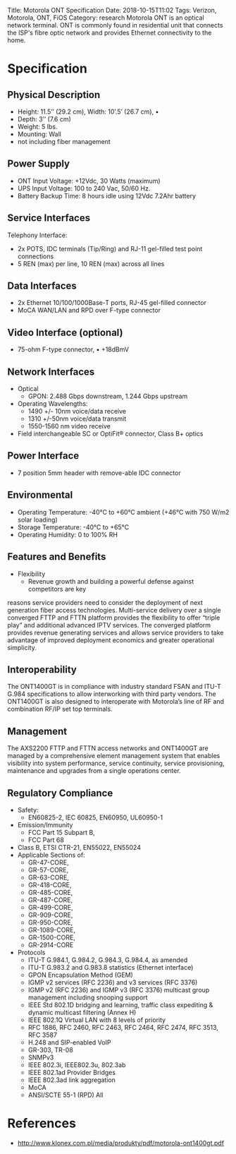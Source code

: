 Title: Motorola ONT Specification
Date: 2018-10-15T11:02
Tags: Verizon, Motorola, ONT, FiOS
Category: research
Motorola ONT is an optical network terminal. ONT is commonly found in
residential unit that connects the ISP's fibre optic network and
provides Ethernet connectivity to the home.

Specification
=============

Physical Description
--------------------

* Height: 11.5’’ (29.2 cm), Width: 10’.5’ (26.7 cm), •
* Depth: 3’’ (7.6 cm)
* Weight: 5 lbs.
* Mounting: Wall
* not including fiber management

Power Supply
------------

* ONT Input Voltage: +12Vdc, 30 Watts (maximum)
* UPS Input Voltage: 100 to 240 Vac, 50/60 Hz.
* Battery Backup Time: 8 hours idle using 12Vdc 7.2Ahr battery

Service Interfaces
------------------

Telephony Interface:

* 2x POTS, IDC terminals (Tip/Ring) and RJ-11 gel-filled test point
    connections
* 5 REN (max) per line, 10 REN (max) across all lines

Data Interfaces
---------------

* 2x Ethernet 10/100/1000Base-T ports, RJ-45 gel-filled connector
* MoCA WAN/LAN and RPD over F-type connector

Video Interface (optional)
--------------------------

* 75-ohm F-type connector, • +18dBmV

Network Interfaces
------------------

* Optical
    * GPON: 2.488 Gbps downstream, 1.244 Gbps upstream
* Operating Wavelengths:
    * 1490 +/- 10nm voice/data receive
    * 1310 +/-50nm voice/data transmit
    * 1550-1560 nm video receive
* Field interchangeable SC or OptiFit® connector, Class B+ optics

Power Interface
---------------

* 7 position 5mm header with remove-able IDC connector

Environmental
-------------

* Operating Temperature: -40°C to +60°C ambient (+46°C with 750 W/m2 solar loading)
* Storage Temperature: -40°C to +65°C
* Operating Humidity: 0 to 100% RH

Features and Benefits
---------------------

* Flexibility
    * Revenue growth and building a powerful defense against
        competitors are key

reasons service providers need to consider the deployment of next
generation fiber access technologies. Multi-service delivery over a
single converged FTTP and FTTN platform provides the flexibility to
offer “triple play” and additional advanced IPTV services. The converged
platform provides revenue generating services and allows service
providers to take advantage of improved deployment economics and greater
operational simplicity.

Interoperability
----------------

The ONT1400GT is in compliance with industry standard FSAN and ITU-T
G.984 specifications to allow interworking with third party vendors. The
ONT1400GT is also designed to interoperate with Motorola’s line of RF
and combination RF/IP set top terminals.

Management
----------

The AXS2200 FTTP and FTTN access networks and ONT1400GT are managed by a
comprehensive element management system that enables visibility into
system performance, service continuity, service provisioning,
maintenance and upgrades from a single operations center.

Regulatory Compliance
---------------------

* Safety:
    * EN60825-2, IEC 60825, EN60950, UL60950-1
* Emission/Immunity
    * FCC Part 15 Subpart B,
    * FCC Part 68
* Class B, ETSI CTR-21, EN55022, EN55024
* Applicable Sections of:
    * GR-47-CORE,
    * GR-57-CORE,
    * GR-63-CORE,
    * GR-418-CORE,
    * GR-485-CORE,
    * GR-487-CORE,
    * GR-499-CORE,
    * GR-909-CORE,
    * GR-950-CORE,
    * GR-1089-CORE,
    * GR-1500-CORE,
    * GR-2914-CORE
* Protocols
    * ITU-T G.984.1, G.984.2, G.984.3, G.984.4, as amended
    * ITU-T G.983.2 and G.983.8 statistics (Ethernet interface)
    * GPON Encapsulation Method (GEM)
    * IGMP v2 services (RFC 2236) and v3 services (RFC 3376)
    * IGMP v2 (RFC 2236) and IGMP v3 (RFC 3376) multicast group management including snooping support
    * IEEE Std 802.1D bridging and learning, traffic class expediting & dynamic multicast filtering (Annex H)
    * IEEE 802.1Q Virtual LAN with 8 levels of priority
    * RFC 1886, RFC 2460, RFC 2463, RFC 2464, RFC 2474, RFC 3513, RFC 3587
    * H.248 and SIP-enabled VoIP
    * GR-303, TR-08
    * SNMPv3
    * IEEE 802.3i, IEEE802.3u, 802.3ab
    * IEEE 802.1ad Provider Bridges
    * IEEE 802.3ad link aggregation
    * MoCA
    * ANSI/SCTE 55-1 (RPD) All

References
==========

* <http://www.klonex.com.pl/media/produkty/pdf/motorola-ont1400gt.pdf>


